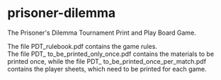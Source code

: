 # prisoner-dilemma
The Prisoner's Dilemma Tournament Print and Play Board Game.

The file PDT_rulebook.pdf contains the game rules.  
The file PDT_ to_be_printed_only_once.pdf contains the materials to be printed once, while the file PDT_ to_be_printed_once_per_match.pdf contains the player sheets, which need to be printed for each game.
